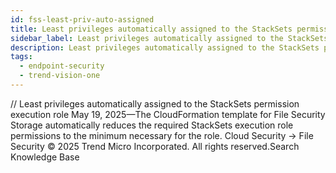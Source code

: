 ```yaml
---
id: fss-least-priv-auto-assigned
title: Least privileges automatically assigned to the StackSets permission execution role
sidebar_label: Least privileges automatically assigned to the StackSets permission execution role
description: Least privileges automatically assigned to the StackSets permission execution role
tags:
  - endpoint-security
  - trend-vision-one
---
```


/*<![CDATA[*/ $('#title').html($('meta[name=map-description]').attr('content')); /*]]>*/ Least privileges automatically assigned to the StackSets permission execution role May 19, 2025—The CloudFormation template for File Security Storage automatically reduces the required StackSets execution role permissions to the minimum necessary for the role. Cloud Security → File Security © 2025 Trend Micro Incorporated. All rights reserved.Search Knowledge Base